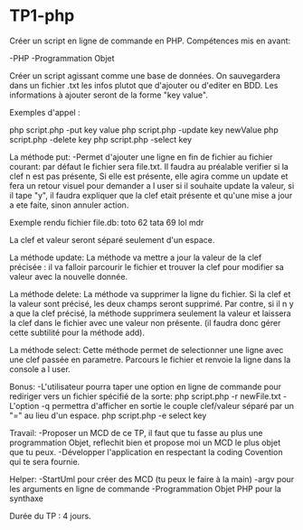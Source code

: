 # TP1-php

Créer un script en ligne de commande en PHP.
Compétences mis en avant:

-PHP
-Programmation Objet

Créer un script agissant comme une base de données. On sauvegardera dans un fichier .txt les infos plutot que d'ajouter ou d'editer en BDD. Les informations à ajouter seront de la forme "key value".

Exemples d'appel : 

php script.php -put key value
php script.php -update key newValue
php script.php -delete key
php script.php -select key

La méthode put:
-Permet d'ajouter une ligne en fin de fichier au fichier courant: par défaut le fichier sera file.txt. Il faudra au préalable verifier si la clef n est pas présente, Si elle est présente, elle agira comme un update et fera un retour visuel pour demander a l user si il souhaite update la valeur, si il tape "y", il faudra expliquer que la clef etait présente et qu'une mise a jour a ete faite, sinon annuler action.

Exemple rendu fichier file.db:
toto 62
tata 69
lol mdr

La clef et valeur seront séparé seulement d'un espace.

La méthode update:
La méthode va mettre a jour la valeur de la clef précisée : il va falloir parcourir le fichier et trouver la clef pour modifier sa valeur avec la nouvelle donnée.

La méthode delete:
La méthode va supprimer la ligne du fichier. Si la clef et la valeur sont précisé, les deux champs seront supprimé. Par contre, si il n y a que la clef précisé, la méthode supprimera seulement la valeur et laissera la clef dans le fichier avec une valeur non présente. (il faudra donc gérer cette subtilité pour la méthode add).

La méthode select:
Cette méthode permet de selectionner une ligne avec une clef passée en parametre. Parcours le fichier et renvoie la ligne dans la console a l user.

Bonus:
-L'utilisateur pourra taper une option en ligne de commande pour rediriger vers un fichier spécifié de la sorte:
php script.php -r newFile.txt
-L'option -q permettra d'afficher en sortie le couple clef/valeur séparé par un "=" au lieu d'un espace.
php script.php -e select key

Travail:
-Proposer un MCD de ce TP, il faut que tu fasse au plus une programmation Objet, reflechit bien et propose moi un MCD le plus objet que tu peux.
-Développer l'application en respectant la coding Covention qui te sera fournie.

Helper:
-StartUml pour créer des MCD (tu peux le faire à la main)
-argv pour les arguments en ligne de commande
-Programmation Objet PHP pour la synthaxe

Durée du TP : 4 jours.




